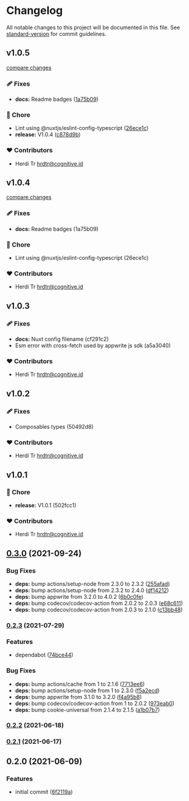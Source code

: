 # Changelog

All notable changes to this project will be documented in this file. See [standard-version](https://github.com/conventional-changelog/standard-version) for commit guidelines.

## v1.0.5

[compare changes](https://github.com/Hrdtr/nuxt-appwrite/compare/v1.0.3...v1.0.5)

### 🩹 Fixes

- **docs:** Readme badges ([1a75b09](https://github.com/Hrdtr/nuxt-appwrite/commit/1a75b09))

### 🏡 Chore

- Lint using @nuxtjs/eslint-config-typescript ([26ece1c](https://github.com/Hrdtr/nuxt-appwrite/commit/26ece1c))
- **release:** V1.0.4 ([c878d9b](https://github.com/Hrdtr/nuxt-appwrite/commit/c878d9b))

### ❤️ Contributors

- Herdi Tr <hrdtr@cognitive.id>

## v1.0.4

[compare changes](https://undefined/undefined/compare/v1.0.3...v1.0.4)


### 🩹 Fixes

  - **docs:** Readme badges (1a75b09)

### 🏡 Chore

  - Lint using @nuxtjs/eslint-config-typescript (26ece1c)

### ❤️  Contributors

- Herdi Tr <hrdtr@cognitive.id>

## v1.0.3


### 🩹 Fixes

  - **docs:** Nuxt config filename (cf291c2)
  - Esm error with cross-fetch used by appwrite js sdk (a5a3040)

### ❤️  Contributors

- Herdi Tr <hrdtr@cognitive.id>

## v1.0.2


### 🩹 Fixes

  - Composables types (50492d8)

### ❤️  Contributors

- Herdi Tr <hrdtr@cognitive.id>

## v1.0.1


### 🏡 Chore

  - **release:** V1.0.1 (502fcc1)

### ❤️  Contributors

- Herdi Tr <hrdtr@cognitive.id>

## [0.3.0](https://github.com/Hrdtr/nuxt-appwrite/compare/v0.2.3...v0.3.0) (2021-09-24)


### Bug Fixes

* **deps:** bump actions/setup-node from 2.3.0 to 2.3.2 ([255afad](https://github.com/Hrdtr/nuxt-appwrite/commit/255afad7cad71c29c015bebb871baa2b3cd70ce8))
* **deps:** bump actions/setup-node from 2.3.2 to 2.4.0 ([df14212](https://github.com/Hrdtr/nuxt-appwrite/commit/df142123d9d2350a4c9fc30a73768b26bfcd8fe3))
* **deps:** bump appwrite from 3.2.0 to 4.0.2 ([6b0c0fe](https://github.com/Hrdtr/nuxt-appwrite/commit/6b0c0fe445c298a4d438d4222749de45ea5cd2f3))
* **deps:** bump codecov/codecov-action from 2.0.2 to 2.0.3 ([e68c611](https://github.com/Hrdtr/nuxt-appwrite/commit/e68c611ed0e65aaf8fa39c10d939b9f23f1548c3))
* **deps:** bump codecov/codecov-action from 2.0.3 to 2.1.0 ([c13bb48](https://github.com/Hrdtr/nuxt-appwrite/commit/c13bb482ea781bb35410f8f6a37fceb1310972d0))

### [0.2.3](https://github.com/Hrdtr/nuxt-appwrite/compare/v0.2.2...v0.2.3) (2021-07-29)


### Features

* dependabot ([74bce44](https://github.com/Hrdtr/nuxt-appwrite/commit/74bce44dd777a2449bd10b8a0983cc30e5a2ca28))


### Bug Fixes

* **deps:** bump actions/cache from 1 to 2.1.6 ([7713ee6](https://github.com/Hrdtr/nuxt-appwrite/commit/7713ee6d050c74ef208cba0bf59ad9153d95de8f))
* **deps:** bump actions/setup-node from 1 to 2.3.0 ([f5a2ecd](https://github.com/Hrdtr/nuxt-appwrite/commit/f5a2ecd34aebc189fdf09bac30157f320bf1b004))
* **deps:** bump appwrite from 3.1.0 to 3.2.0 ([f4a95b8](https://github.com/Hrdtr/nuxt-appwrite/commit/f4a95b8f405669257add1e66db81e2ca099a46a4))
* **deps:** bump codecov/codecov-action from 1 to 2.0.2 ([973eab0](https://github.com/Hrdtr/nuxt-appwrite/commit/973eab0bfbac78c594930b51698de9b760d765ac))
* **deps:** bump cookie-universal from 2.1.4 to 2.1.5 ([a1b07b7](https://github.com/Hrdtr/nuxt-appwrite/commit/a1b07b7b07739dfebd2d8fc68ef37876ea0b022c))

### [0.2.2](https://github.com/Hrdtr/nuxt-appwrite/compare/v0.2.1...v0.2.2) (2021-06-18)

### [0.2.1](https://github.com/Hrdtr/nuxt-appwrite/compare/v0.2.0...v0.2.1) (2021-06-17)

## 0.2.0 (2021-06-09)


### Features

* initial commit ([6f2119a](https://github.com/Hrdtr/nuxt-appwrite/commit/6f2119af84fa000830d3cdf981fb82a094fe073d))